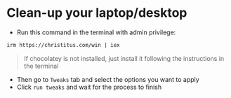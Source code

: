 # Clean-up your laptop/desktop

- Run this command in the terminal with admin privilege:

```bash
irm https://christitus.com/win | iex
```

> If chocolatey is not installed, just install it following the instructions in the terminal

- Then go to `Tweaks` tab and select the options you want to apply
- Click `run tweaks` and wait for the process to finish
